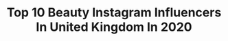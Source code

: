 ---
title: Top 10 Beauty Instagram Influencers In United Kingdom In 2020
description: >-
  Find top beauty Instagram influencers in United Kingdom in 2020. Most popular hashtags: #honeymoon #makeup #morphebabe #undiscoveredmuas.
platform: Instagram
profiles:
  - username: "dimi_ven"
    fullname: >-
      ᗪƖᗰƖƬᖇᗩ ᐯƐᑎOᑌ
    location: "United Kingdom"
    followers: 8317
    engagement: 1809
    commentsToLikes: 0.087552
    id: ck15plt36yisn0i19f03tk3q1
    verified: false
    hashtags: "#amstergram, #fashionzine, #welivetoexplore, #womenwhoexplore"
  - username: "chloedhaliwal"
    fullname: >-
      🤍 Chloë
    location: "United Kingdom"
    followers: 3423
    engagement: 2132
    commentsToLikes: 0.158788
    id: ck8tblekww3xn0j78ytlw88bl
    verified: false
    hashtags: "#flattenthecurve"
  - username: "x.amyleigh"
    fullname: >-
      𝙰𝚖𝚢 𝙻𝚎𝚒𝚐𝚑 ♡
    location: "United Kingdom"
    followers: 6953
    engagement: 1216
    commentsToLikes: 0.527232
    id: ck8td1wp61ima0j78m7mpogb1
    verified: false
    hashtags: "#getglam, #dumbblonde, #eveninggowns, #elegantstyle"
  - username: "itsshradha"
    fullname: >-
      Shradha Gokani
    location: "United Kingdom"
    followers: 18823
    engagement: 647
    commentsToLikes: 0.092028
    id: ck6twij4js6n40j71wvdvmry2
    verified: false
    hashtags: "#skinesis, #hairoils, #toprum, #foodies"
  - username: "georgiamccaffrey"
    fullname: >-
      Georgia White
    location: "United Kingdom"
    followers: 8942
    engagement: 1060
    commentsToLikes: 0.089419
    id: ck5pzlxz21mki0i11ic7cy06q
    verified: false
    hashtags: "#forgirlsbygirls, #maldives, #luxsouthariatoll, #dubai"
  - username: "makeupby_tashxx"
    fullname: >-
      🎨🌸💖 CREATIVE QUEEN 💖🌸🎨
    location: "United Kingdom"
    followers: 28282
    engagement: 1127
    commentsToLikes: 0.039456
    id: ck5c195ciup050i11ivgpcn4o
    verified: false
    hashtags: "#dripping, #toxic, #chasetherainbow, #hatched"
  - username: "all.things.mia"
    fullname: >-
      Mia ⎜Lifestyle Blogger
    location: "United Kingdom"
    followers: 8949
    engagement: 1041
    commentsToLikes: 0.065975
    id: ck8sx76qogdv90j78zd3hdu20
    verified: false
    hashtags: "#quote, #discoverunder10k, #makeup, #bestfriends"
  - username: "itsmir.i.am_"
    fullname: >-
      Mir.i.am ✨
    location: "United Kingdom"
    followers: 4302
    engagement: 1803
    commentsToLikes: 0.185945
    id: ck55ktqds02ne0i119r0lrzzk
    verified: false
    hashtags: ""
  - username: "hannahkempmakeupartist"
    fullname: >-
      HANNAH KEMP MAKEUP ARTIST
    location: "United Kingdom"
    followers: 5392
    engagement: 1821
    commentsToLikes: 0.054989
    id: ck8t0zn73txbe0j78w6p9j0h8
    verified: false
    hashtags: "#cutcreasemakeup, #jaclynhillcosmetics, #makeupartistworld, #glittercutcrease"
  - username: "chloemelissabaker"
    fullname: >-
      Chloè Melissa Baker
    location: "United Kingdom"
    followers: 42958
    engagement: 464
    commentsToLikes: 0.054460
    id: ck0w3r20wutwl0i19n829iif0
    verified: false
    hashtags: "#forgirlsbygirls, #keeplounging, #katchme, #pltstyle"
---